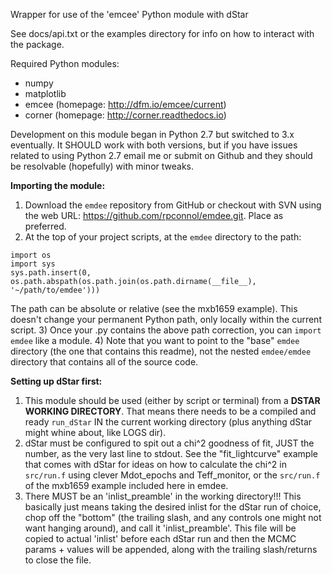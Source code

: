 Wrapper for use of the 'emcee' Python module with dStar

See docs/api.txt or the examples directory for info on how to interact with the package.

Required Python modules:
- numpy
- matplotlib
- emcee (homepage: http://dfm.io/emcee/current)
- corner (homepage: http://corner.readthedocs.io)

Development on this module began in Python 2.7 but switched to 3.x eventually.
It SHOULD work with both versions, but if you have issues related to using Python 2.7
email me or submit on Github and they should be resolvable (hopefully) with minor tweaks.



**Importing the module:**
1) Download the `emdee` repository from GitHub or checkout with SVN using the 
web URL: https://github.com/rpconnol/emdee.git. Place as preferred.
2) At the top of your project scripts, at the `emdee` directory to the path:
```
import os
import sys
sys.path.insert(0, os.path.abspath(os.path.join(os.path.dirname(__file__), '~/path/to/emdee')))
```
The path can be absolute or relative (see the mxb1659 example). This doesn't change your
permanent Python path, only locally within the current script.
3) Once your .py contains the above path correction, you can `import emdee` like a module.
4) Note that you want to point to the "base" `emdee` directory (the one that contains 
this readme), not the nested `emdee/emdee` directory that contains all of the source code.

**Setting up dStar first:**
1) This module should be used (either by script or terminal) from a 
**DSTAR WORKING DIRECTORY**. That means there needs to be a compiled and ready `run_dStar` 
IN the current working directory (plus anything dStar might whine about, like LOGS dir).
2) dStar must be configured to spit out a chi^2 goodness of fit, JUST the number,
as the very last line to stdout. See the "fit_lightcurve" example that comes with dStar
for ideas on how to calculate the chi^2 in `src/run.f` using clever Mdot_epochs and 
Teff_monitor, or the `src/run.f` of the mxb1659 example included here in emdee.
3) There MUST be an 'inlist_preamble' in the working directory!!!
This basically just means taking the desired inlist for the dStar run of choice,
chop off the "bottom" (the trailing slash, and any controls one might not want hanging
around), and call it 'inlist_preamble'. This file will be copied to actual 'inlist' 
before each dStar run and then the MCMC params + values will be appended, along with
the trailing slash/returns to close the file.
